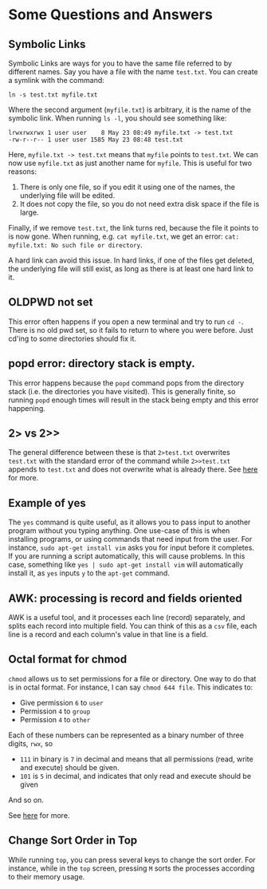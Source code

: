 # Some Questions and Answers
## Symbolic Links
Symbolic Links are ways for you to have the same file referred to by different names.
Say you have a file with the name `test.txt`. You can create a symlink with the command:

```
ln -s test.txt myfile.txt
```
Where the second argument (`myfile.txt`) is arbitrary, it is the name of the symbolic link.
When running `ls -l`, you should see something like:

```
lrwxrwxrwx 1 user user    8 May 23 08:49 myfile.txt -> test.txt
-rw-r--r-- 1 user user 1585 May 23 08:48 test.txt
```

Here, `myfile.txt -> test.txt` means that `myfile` points to `test.txt`.
We can now use `myfile.txt` as just another name for `myfile`. This is useful for two reasons:
1. There is only one file, so if you edit it using one of the names, the underlying file will be edited.
2. It does not copy the file, so you do not need extra disk space if the file is large.

Finally, if we remove `test.txt`, the link turns red, because the file it points to is now gone. When running, e.g. `cat myfile.txt`, we get an error: `cat: myfile.txt: No such file or directory`.

A hard link can avoid this issue. In hard links, if one of the files get deleted, the underlying file will still exist, as long as there is at least one hard link to it.

## OLDPWD not set
This error often happens if you open a new terminal and try to run `cd -`. There is no old pwd set, so it fails to return to where you were before. Just cd'ing to some directories should fix it.
## popd error: directory stack is empty.
This error happens because the `popd` command pops from the directory stack (i.e. the directories you have visited). This is generally finite, so running `popd` enough times will result in the stack being empty and this error happening.
## 2> vs 2>>
The general difference between these is that `2>test.txt` overwrites `test.txt` with the standard error of the command while `2>>test.txt` appends to `test.txt` and does not overwrite what is already there. See [here](https://github.com/WitsHPC/HPC-InterestGroup/tree/main/talks/linux/shell#redirecting-to-files) for more.
## Example of yes
The `yes` command is quite useful, as it allows you to pass input to another program without you typing anything. One use-case of this is when installing programs, or using commands that need input from the user. For instance, `sudo apt-get install vim` asks you for input before it completes. If you are running a script automatically, this will cause problems. In this case, something like `yes | sudo apt-get install vim` will automatically install it, as `yes` inputs `y` to the `apt-get` command.
## AWK: processing is record and fields oriented
AWK is a useful tool, and it processes each line (record) separately, and splits each record into multiple field. You can think of this as a `csv` file, each line is a record and each column's value in that line is a field.
## Octal format for chmod
`chmod` allows us to set permissions for a file or directory. One way to do that is in octal format.
For instance, I can say `chmod 644 file`. This indicates to:
- Give permission `6` to `user`
- Permission `4` to `group`
- Permission `4` to `other`

Each of these numbers can be represented as a binary number of three digits, `rwx`, so
- `111` in binary is `7` in decimal and means that all permissions (read, write and execute) should be given.
- `101` is `5` in decimal, and indicates that only read and execute should be given

And so on.

See [here](https://github.com/WitsHPC/HPC-InterestGroup/tree/main/talks/linux/shell) for more.
## Change Sort Order in Top
While running `top`, you can press several keys to change the sort order. For instance, while in the `top` screen, pressing `M` sorts the processes according to their memory usage.